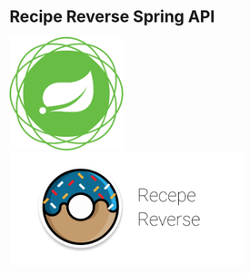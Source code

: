 # Recipe Reverse Spring API

<img src="src/main/resources/static/img/icon-spring-framework.svg" alt="Spring Framework" height="200px"/> &nbsp;
<img src="src/main/resources/static/img/recipe-reverse-graphic.png" alt="App Graphic" height="200px"/>